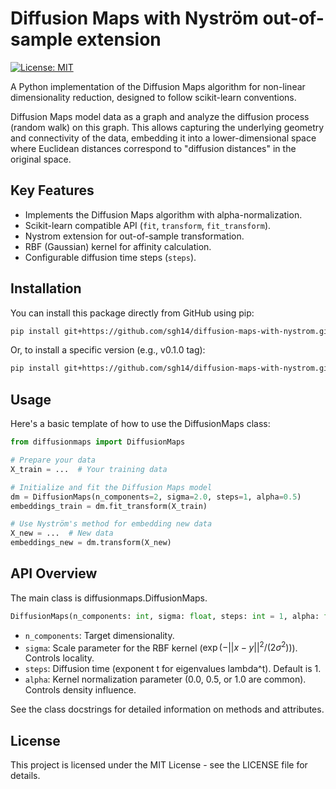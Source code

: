 # Diffusion Maps with Nyström out-of-sample extension

[![License: MIT](https://img.shields.io/badge/License-MIT-yellow.svg)](https://opensource.org/licenses/MIT)
<!-- Add other badges if you set up CI/CD or publish to PyPI -->
<!-- e.g., [![PyPI version](https://badge.fury.io/py/diffusionmaps.svg)](https://badge.fury.io/py/diffusionmaps) -->
<!-- e.g., [![Build Status](https://github.com/your_username/diffusion-maps-repo/actions/workflows/python-package.yml/badge.svg)](https://github.com/your_username/diffusion-maps-repo/actions/workflows/python-package.yml) -->


A Python implementation of the Diffusion Maps algorithm for non-linear dimensionality reduction, designed to follow scikit-learn conventions.

Diffusion Maps model data as a graph and analyze the diffusion process (random walk) on this graph. This allows capturing the underlying geometry and connectivity of the data, embedding it into a lower-dimensional space where Euclidean distances correspond to "diffusion distances" in the original space.

## Key Features

*   Implements the Diffusion Maps algorithm with alpha-normalization.
*   Scikit-learn compatible API (`fit`, `transform`, `fit_transform`).
*   Nystrom extension for out-of-sample transformation.
*   RBF (Gaussian) kernel for affinity calculation.
*   Configurable diffusion time steps (`steps`).

## Installation

You can install this package directly from GitHub using pip:

```bash
pip install git+https://github.com/sgh14/diffusion-maps-with-nystrom.git 
```
Or, to install a specific version (e.g., v0.1.0 tag):
```bash
pip install git+https://github.com/sgh14/diffusion-maps-with-nystrom.git@v0.1.0
```

## Usage

Here's a basic template of how to use the DiffusionMaps class:

```python
from diffusionmaps import DiffusionMaps

# Prepare your data
X_train = ...  # Your training data

# Initialize and fit the Diffusion Maps model
dm = DiffusionMaps(n_components=2, sigma=2.0, steps=1, alpha=0.5)
embeddings_train = dm.fit_transform(X_train)

# Use Nyström's method for embedding new data
X_new = ...  # New data
embeddings_new = dm.transform(X_new)
```

## API Overview
The main class is diffusionmaps.DiffusionMaps.

```python
DiffusionMaps(n_components: int, sigma: float, steps: int = 1, alpha: float = 0.0)
```

* `n_components`: Target dimensionality.
* `sigma`: Scale parameter for the RBF kernel ($\exp(-||x-y||^2 / (2 \sigma^2))$). Controls locality.
* `steps`: Diffusion time (exponent t for eigenvalues lambda^t). Default is 1.
* `alpha`: Kernel normalization parameter (0.0, 0.5, or 1.0 are common). Controls density influence.

See the class docstrings for detailed information on methods and attributes.

## License
This project is licensed under the MIT License - see the LICENSE file for details.
